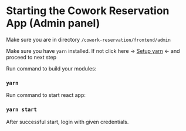 # Starting the Cowork Reservation App (Admin panel)

Make sure you are in directory `/cowork-reservation/frontend/admin`

Make sure you have `yarn` installed. If not click here -> [Setup yarn](https://yarnpkg.com/getting-started/install) <- and proceed to next step

Run command to build your modules:

### `yarn`

Run command to start react app:

### `yarn start`

After successful start, login with given credentials.
